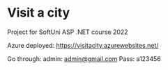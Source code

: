 # Visit a city

Project for SoftUni ASP .NET course 2022

Azure deployed: https://visitacity.azurewebsites.net/

Go through:
admin: admin@gmail.com
Pass: a123456
